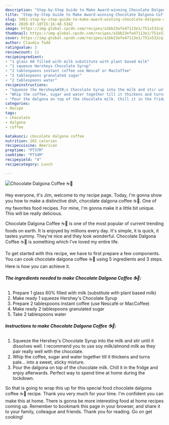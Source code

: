 ```yaml
---
description: "Step-by-Step Guide to Make Award-winning Chocolate Dalgona Coffee ☕🍫"
title: "Step-by-Step Guide to Make Award-winning Chocolate Dalgona Coffee ☕🍫"
slug: 3461-step-by-step-guide-to-make-award-winning-chocolate-dalgona-coffee
date: 2020-07-18T15:16:48.534Z
image: https://img-global.cpcdn.com/recipes/a1bb23efe47113e1/751x532cq70/chocolate-dalgona-coffee-☕🍫-recipe-main-photo.jpg
thumbnail: https://img-global.cpcdn.com/recipes/a1bb23efe47113e1/751x532cq70/chocolate-dalgona-coffee-☕🍫-recipe-main-photo.jpg
cover: https://img-global.cpcdn.com/recipes/a1bb23efe47113e1/751x532cq70/chocolate-dalgona-coffee-☕🍫-recipe-main-photo.jpg
author: Claudia Todd
ratingvalue: 3
reviewcount: 11
recipeingredient:
- "1 glass 60 filled with milk substitute with plant based milk"
- "1 squeeze Hersheys Chocolate Syrup"
- "2 tablespoons instant coffee use Nescaf or MacCoffee"
- "2 tablespoons granulated sugar"
- "2 tablespoons water"
recipeinstructions:
- "Squeeze the Hershey&#39;s Chocolate Syrup into the milk and stir until it dissolves well. I recommend you to use soy milk/almond milk as they pair really well with the chocolate."
- "Whip the coffee, sugar and water together till it thickens and turns pale... into a sweet, sticky mixture."
- "Pour the dalgona on top of the chocolate milk. Chill it in the fridge and enjoy afterwards. Perfect way to spend time at home during the lockdown."
categories:
- Recipe
tags:
- chocolate
- dalgona
- coffee

katakunci: chocolate dalgona coffee 
nutrition: 262 calories
recipecuisine: American
preptime: "PT37M"
cooktime: "PT34M"
recipeyield: "4"
recipecategory: Lunch

---
```



![Chocolate Dalgona Coffee ☕🍫](https://img-global.cpcdn.com/recipes/a1bb23efe47113e1/751x532cq70/chocolate-dalgona-coffee-☕🍫-recipe-main-photo.jpg)

Hey everyone, it's Jim, welcome to my recipe page. Today, I'm gonna show you how to make a distinctive dish, chocolate dalgona coffee ☕🍫. One of my favorites food recipes. For mine, I'm gonna make it a little bit unique. This will be really delicious.



Chocolate Dalgona Coffee ☕🍫 is one of the most popular of current trending foods on earth. It is enjoyed by millions every day. It's simple, it is quick, it tastes yummy. They're nice and they look wonderful. Chocolate Dalgona Coffee ☕🍫 is something which I've loved my entire life.


To get started with this recipe, we have to first prepare a few components. You can cook chocolate dalgona coffee ☕🍫 using 5 ingredients and 3 steps. Here is how you can achieve it.

<!--inarticleads1-->

##### The ingredients needed to make Chocolate Dalgona Coffee ☕🍫:

1. Prepare 1 glass 60% filled with milk (substitute with plant based milk)
1. Make ready 1 squeeze Hershey&#39;s Chocolate Syrup
1. Prepare 2 tablespoons instant coffee (use Nescafé or MacCoffee)
1. Make ready 2 tablespoons granulated sugar
1. Take 2 tablespoons water




<!--inarticleads2-->

##### Instructions to make Chocolate Dalgona Coffee ☕🍫:

1. Squeeze the Hershey&#39;s Chocolate Syrup into the milk and stir until it dissolves well. I recommend you to use soy milk/almond milk as they pair really well with the chocolate.
1. Whip the coffee, sugar and water together till it thickens and turns pale... into a sweet, sticky mixture.
1. Pour the dalgona on top of the chocolate milk. Chill it in the fridge and enjoy afterwards. Perfect way to spend time at home during the lockdown.




So that is going to wrap this up for this special food chocolate dalgona coffee ☕🍫 recipe. Thank you very much for your time. I'm confident you can make this at home. There is gonna be more interesting food at home recipes coming up. Remember to bookmark this page in your browser, and share it to your family, colleague and friends. Thank you for reading. Go on get cooking!
